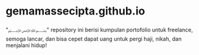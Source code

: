 # gemamassecipta.github.io
"﷽" repository ini berisi kumpulan portofolio untuk freelance, semoga lancar, dan bisa cepet dapat uang untuk pergi haji, nikah, dan menjalani hidup!

